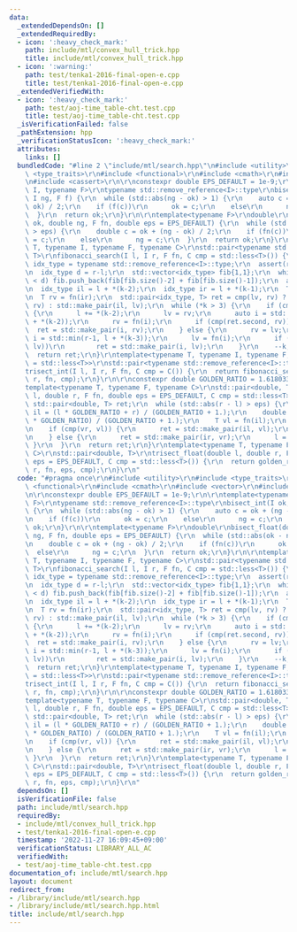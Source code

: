 ```yaml
---
data:
  _extendedDependsOn: []
  _extendedRequiredBy:
  - icon: ':heavy_check_mark:'
    path: include/mtl/convex_hull_trick.hpp
    title: include/mtl/convex_hull_trick.hpp
  - icon: ':warning:'
    path: test/tenka1-2016-final-open-e.cpp
    title: test/tenka1-2016-final-open-e.cpp
  _extendedVerifiedWith:
  - icon: ':heavy_check_mark:'
    path: test/aoj-time_table-cht.test.cpp
    title: test/aoj-time_table-cht.test.cpp
  _isVerificationFailed: false
  _pathExtension: hpp
  _verificationStatusIcon: ':heavy_check_mark:'
  attributes:
    links: []
  bundledCode: "#line 2 \"include/mtl/search.hpp\"\n#include <utility>\r\n#include\
    \ <type_traits>\r\n#include <functional>\r\n#include <cmath>\r\n#include <vector>\r\
    \n#include <cassert>\r\n\r\nconstexpr double EPS_DEFAULT = 1e-9;\r\n\r\ntemplate<typename\
    \ I, typename F>\r\ntypename std::remove_reference<I>::type\r\nbisect_int(I ok,\
    \ I ng, F f) {\r\n  while (std::abs(ng - ok) > 1) {\r\n    auto c = ok + (ng -\
    \ ok) / 2;\r\n    if (f(c))\r\n      ok = c;\r\n    else\r\n      ng = c;\r\n\
    \  }\r\n  return ok;\r\n}\r\n\r\ntemplate<typename F>\r\ndouble\r\nbisect_float(double\
    \ ok, double ng, F fn, double eps = EPS_DEFAULT) {\r\n  while (std::abs(ok - ng)\
    \ > eps) {\r\n    double c = ok + (ng - ok) / 2;\r\n    if (fn(c))\r\n      ok\
    \ = c;\r\n    else\r\n      ng = c;\r\n  }\r\n  return ok;\r\n}\r\n\r\ntemplate<typename\
    \ T, typename I, typename F, typename C>\r\nstd::pair<typename std::remove_reference<I>::type,\
    \ T>\r\nfibonacci_search(I l, I r, F fn, C cmp = std::less<T>()) {\r\n  using\
    \ idx_type = typename std::remove_reference<I>::type;\r\n  assert(r - l >= 2);\r\
    \n  idx_type d = r-l;\r\n  std::vector<idx_type> fib{1,1};\r\n  while (fib.back()\
    \ < d) fib.push_back(fib[fib.size()-2] + fib[fib.size()-1]);\r\n  auto k = --fib.cend();\r\
    \n  idx_type il = l + *(k-2);\r\n  idx_type ir = l + *(k-1);\r\n  T lv = fn(il);\r\
    \n  T rv = fn(ir);\r\n  std::pair<idx_type, T> ret = cmp(lv, rv) ? std::make_pair(ir,\
    \ rv) : std::make_pair(il, lv);\r\n  while (*k > 3) {\r\n    if (cmp(lv, rv))\
    \ {\r\n      l += *(k-2);\r\n      lv = rv;\r\n      auto i = std::min(r-1, l\
    \ + *(k-2));\r\n      rv = fn(i);\r\n      if (cmp(ret.second, rv))\r\n      \
    \  ret = std::make_pair(i, rv);\r\n    } else {\r\n      rv = lv;\r\n      auto\
    \ i = std::min(r-1, l + *(k-3));\r\n      lv = fn(i);\r\n      if (cmp(ret.second,\
    \ lv))\r\n        ret = std::make_pair(i, lv);\r\n    }\r\n    --k;\r\n  }\r\n\
    \  return ret;\r\n}\r\ntemplate<typename T, typename I, typename F, typename C\
    \ = std::less<T>>\r\nstd::pair<typename std::remove_reference<I>::type, T>\r\n\
    trisect_int(I l, I r, F fn, C cmp = C()) {\r\n  return fibonacci_search<T>(l,\
    \ r, fn, cmp);\r\n}\r\n\r\nconstexpr double GOLDEN_RATIO = 1.61803398875;\r\n\
    template<typename T, typename F, typename C>\r\nstd::pair<double, T>\r\ngolden_ratio_search(double\
    \ l, double r, F fn, double eps = EPS_DEFAULT, C cmp = std::less<T>()) {\r\n \
    \ std::pair<double, T> ret;\r\n  while (std::abs(r - l) > eps) {\r\n    double\
    \ il = (l * GOLDEN_RATIO + r) / (GOLDEN_RATIO + 1.);\r\n    double ir = (l + r\
    \ * GOLDEN_RATIO) / (GOLDEN_RATIO + 1.);\r\n    T vl = fn(il);\r\n    T vr = fn(ir);\r\
    \n    if (cmp(vr, vl)) {\r\n      ret = std::make_pair(il, vl);\r\n      r = ir;\r\
    \n    } else {\r\n      ret = std::make_pair(ir, vr);\r\n      l = il;\r\n   \
    \ }\r\n  }\r\n  return ret;\r\n}\r\ntemplate<typename T, typename F, typename\
    \ C>\r\nstd::pair<double, T>\r\ntrisect_float(double l, double r, F fn, double\
    \ eps = EPS_DEFAULT, C cmp = std::less<T>()) {\r\n  return golden_ratio_search<T>(l,\
    \ r, fn, eps, cmp);\r\n}\r\n"
  code: "#pragma once\r\n#include <utility>\r\n#include <type_traits>\r\n#include\
    \ <functional>\r\n#include <cmath>\r\n#include <vector>\r\n#include <cassert>\r\
    \n\r\nconstexpr double EPS_DEFAULT = 1e-9;\r\n\r\ntemplate<typename I, typename\
    \ F>\r\ntypename std::remove_reference<I>::type\r\nbisect_int(I ok, I ng, F f)\
    \ {\r\n  while (std::abs(ng - ok) > 1) {\r\n    auto c = ok + (ng - ok) / 2;\r\
    \n    if (f(c))\r\n      ok = c;\r\n    else\r\n      ng = c;\r\n  }\r\n  return\
    \ ok;\r\n}\r\n\r\ntemplate<typename F>\r\ndouble\r\nbisect_float(double ok, double\
    \ ng, F fn, double eps = EPS_DEFAULT) {\r\n  while (std::abs(ok - ng) > eps) {\r\
    \n    double c = ok + (ng - ok) / 2;\r\n    if (fn(c))\r\n      ok = c;\r\n  \
    \  else\r\n      ng = c;\r\n  }\r\n  return ok;\r\n}\r\n\r\ntemplate<typename\
    \ T, typename I, typename F, typename C>\r\nstd::pair<typename std::remove_reference<I>::type,\
    \ T>\r\nfibonacci_search(I l, I r, F fn, C cmp = std::less<T>()) {\r\n  using\
    \ idx_type = typename std::remove_reference<I>::type;\r\n  assert(r - l >= 2);\r\
    \n  idx_type d = r-l;\r\n  std::vector<idx_type> fib{1,1};\r\n  while (fib.back()\
    \ < d) fib.push_back(fib[fib.size()-2] + fib[fib.size()-1]);\r\n  auto k = --fib.cend();\r\
    \n  idx_type il = l + *(k-2);\r\n  idx_type ir = l + *(k-1);\r\n  T lv = fn(il);\r\
    \n  T rv = fn(ir);\r\n  std::pair<idx_type, T> ret = cmp(lv, rv) ? std::make_pair(ir,\
    \ rv) : std::make_pair(il, lv);\r\n  while (*k > 3) {\r\n    if (cmp(lv, rv))\
    \ {\r\n      l += *(k-2);\r\n      lv = rv;\r\n      auto i = std::min(r-1, l\
    \ + *(k-2));\r\n      rv = fn(i);\r\n      if (cmp(ret.second, rv))\r\n      \
    \  ret = std::make_pair(i, rv);\r\n    } else {\r\n      rv = lv;\r\n      auto\
    \ i = std::min(r-1, l + *(k-3));\r\n      lv = fn(i);\r\n      if (cmp(ret.second,\
    \ lv))\r\n        ret = std::make_pair(i, lv);\r\n    }\r\n    --k;\r\n  }\r\n\
    \  return ret;\r\n}\r\ntemplate<typename T, typename I, typename F, typename C\
    \ = std::less<T>>\r\nstd::pair<typename std::remove_reference<I>::type, T>\r\n\
    trisect_int(I l, I r, F fn, C cmp = C()) {\r\n  return fibonacci_search<T>(l,\
    \ r, fn, cmp);\r\n}\r\n\r\nconstexpr double GOLDEN_RATIO = 1.61803398875;\r\n\
    template<typename T, typename F, typename C>\r\nstd::pair<double, T>\r\ngolden_ratio_search(double\
    \ l, double r, F fn, double eps = EPS_DEFAULT, C cmp = std::less<T>()) {\r\n \
    \ std::pair<double, T> ret;\r\n  while (std::abs(r - l) > eps) {\r\n    double\
    \ il = (l * GOLDEN_RATIO + r) / (GOLDEN_RATIO + 1.);\r\n    double ir = (l + r\
    \ * GOLDEN_RATIO) / (GOLDEN_RATIO + 1.);\r\n    T vl = fn(il);\r\n    T vr = fn(ir);\r\
    \n    if (cmp(vr, vl)) {\r\n      ret = std::make_pair(il, vl);\r\n      r = ir;\r\
    \n    } else {\r\n      ret = std::make_pair(ir, vr);\r\n      l = il;\r\n   \
    \ }\r\n  }\r\n  return ret;\r\n}\r\ntemplate<typename T, typename F, typename\
    \ C>\r\nstd::pair<double, T>\r\ntrisect_float(double l, double r, F fn, double\
    \ eps = EPS_DEFAULT, C cmp = std::less<T>()) {\r\n  return golden_ratio_search<T>(l,\
    \ r, fn, eps, cmp);\r\n}\r\n"
  dependsOn: []
  isVerificationFile: false
  path: include/mtl/search.hpp
  requiredBy:
  - include/mtl/convex_hull_trick.hpp
  - test/tenka1-2016-final-open-e.cpp
  timestamp: '2022-11-27 16:09:45+09:00'
  verificationStatus: LIBRARY_ALL_AC
  verifiedWith:
  - test/aoj-time_table-cht.test.cpp
documentation_of: include/mtl/search.hpp
layout: document
redirect_from:
- /library/include/mtl/search.hpp
- /library/include/mtl/search.hpp.html
title: include/mtl/search.hpp
---
```

